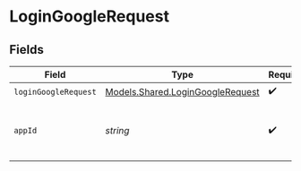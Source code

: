 # LoginGoogleRequest


## Fields

| Field                                                                         | Type                                                                          | Required                                                                      | Description                                                                   | Example                                                                       |
| ----------------------------------------------------------------------------- | ----------------------------------------------------------------------------- | ----------------------------------------------------------------------------- | ----------------------------------------------------------------------------- | ----------------------------------------------------------------------------- |
| `loginGoogleRequest`                                                          | [Models.Shared.LoginGoogleRequest](../../models/shared/LoginGoogleRequest.md) | :heavy_check_mark:                                                            | N/A                                                                           |                                                                               |
| `appId`                                                                       | *string*                                                                      | :heavy_check_mark:                                                            | N/A                                                                           | app-af469a92-5b45-4565-b3c4-b79878de67d2                                      |